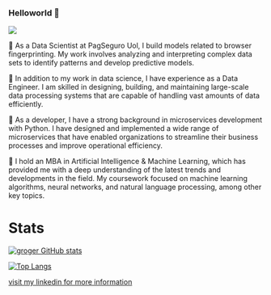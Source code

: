 ### Helloworld 👋

<a href="https://github.com/g-roger?tab=repositories"><img src="https://badges.frapsoft.com/os/v2/open-source.svg?v=103"/></a></p>

🔭 As a Data Scientist at PagSeguro Uol, I build models related to browser fingerprinting. My work involves analyzing and interpreting complex data sets to identify patterns and develop predictive models.

🔭 In addition to my work in data science, I have experience as a Data Engineer. I am skilled in designing, building, and maintaining large-scale data processing systems that are capable of handling vast amounts of data efficiently.

🔭 As a developer, I have a strong background in microservices development with Python. I have designed and implemented a wide range of microservices that have enabled organizations to streamline their business processes and improve operational efficiency.

🔭 I hold an MBA in Artificial Intelligence & Machine Learning, which has provided me with a deep understanding of the latest trends and developments in the field. My coursework focused on machine learning algorithms, neural networks, and natural language processing, among other key topics.

# Stats

[![groger GitHub stats](https://github-readme-stats.vercel.app/api?username=g-roger&count_private=true&show_icons=true&theme=tokyonight)](https://github.com/anuraghazra/github-readme-stats)

[![Top Langs](https://github-readme-stats.vercel.app/api/top-langs/?username=g-roger&hide_progress=true&theme=tokyonight&show_icons=true&count_private=true)](https://github.com/anuraghazra/github-readme-stats)

[visit my linkedin for more information](https://www.linkedin.com/in/gabriel-roger/)
